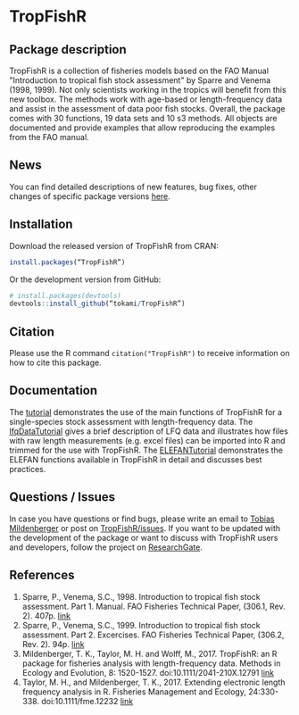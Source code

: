TropFishR
=====

## Package description

TropFishR is a collection of fisheries models based on the FAO Manual
"Introduction to tropical fish stock assessment" by Sparre and Venema
(1998, 1999). Not only scientists working in the tropics will benefit
from this new toolbox. The methods work with age-based or
length-frequency data and assist in the assessment of data poor fish
stocks. Overall, the package comes with 30 functions, 19 data sets and
10 s3 methods. All objects are documented and provide examples that
allow reproducing the examples from the FAO manual.


## News
You can find detailed descriptions of new features, bug fixes, other
changes of specific package versions
[here](https://rawgit.com/tokami/TropFishR/master/inst/doc/news.html).


## Installation
Download the released version of TropFishR from CRAN:

```R
install.packages(“TropFishR”)
```

Or the development version from GitHub:

```R
# install.packages(devtools)
devtools::install_github(“tokami/TropFishR”)
```

## Citation
Please use the R command `citation("TropFishR")` to receive information on
how to cite this package.


## Documentation
The
[tutorial](https://cran.r-project.org/package=TropFishR/vignettes/tutorial.html)
demonstrates the use of the main functions of TropFishR for a
single-species stock assessment with length-frequency data. The
[lfqDataTutorial](https://cran.r-project.org/package=TropFishR/vignettes/lfqData.html)
gives a brief description of LFQ data and illustrates how files with
raw length measurements (e.g. excel files) can be imported into R and
trimmed for the use with TropFishR. The
[ELEFANTutorial](https://rawgit.com/tokami/TropFishR/master/inst/doc/Using_TropFishR_ELEFAN_functions.html)
demonstrates the ELEFAN functions available in TropFishR in detail and
discusses best practices.


## Questions / Issues
In case you have questions or find bugs, please write an email to
[Tobias Mildenberger](mailto:t.k.mildenberger@gmail.com) or post on
[TropFishR/issues](https://github.com/tokami/TropFishR/issues). If you
want to be updated with the development of the package or want to
discuss with TropFishR users and developers, follow the project on
[ResearchGate](https://www.researchgate.net/project/TropFishR).


## References
1. Sparre, P., Venema, S.C., 1998. Introduction to tropical fish stock assessment. Part 1. Manual. FAO Fisheries Technical Paper, (306.1, Rev. 2). 407p. [link](http://www.fao.org/documents/card/en/c/9bb12a06-2f05-5dcb-a6ca-2d6dd3080f65/)
2. Sparre, P., Venema, S.C., 1999. Introduction to tropical fish stock assessment. Part 2. Excercises. FAO Fisheries Technical Paper, (306.2, Rev. 2). 94p. [link](http://www.fao.org/3/W5448E/W5448E00.htm)
3. Mildenberger, T. K., Taylor, M. H. and Wolff, M., 2017. TropFishR: an R package for fisheries analysis with length-frequency data. Methods in Ecology and Evolution, 8: 1520-1527. doi:10.1111/2041-210X.12791 [link](https://doi.org/10.1111/2041-210X.12791)
4. Taylor, M. H., and Mildenberger, T. K., 2017. Extending electronic length frequency analysis in R. Fisheries Management and Ecology, 24:330-338. doi:10.1111/fme.12232 [link](https://doi.org/10.1111/fme.12232)
